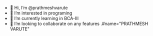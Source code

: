 - 👋 Hi, I’m @prathmeshvarute
- 👀 I’m interested in programing 
- 🌱 I’m currently learning in BCA-III
- 💞️ I’m looking to collaborate on any features
.#name="PRATHMESH VARUTE"

<!---
prathmeshvarute/prathmeshvarute is a ✨ special ✨ repository because its `README.md` (this file) appears on your GitHub profile.
You can click the Preview link to take a look at your changes.
--->
